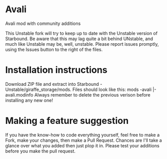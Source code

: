 # Avali
Avali mod with community additions

This Unstable fork will try to keep up to date with the Unstable version of Starbound. Be aware that this may lag quite a bit behind UNstable, and much like Unstable may be, well, unstable. Please report issues promptly, using the Issues button to the right of the files. 

# Installation instructions
Download ZIP file and extract into Starbound - Unstable/giraffe_storage/mods. Files should look like this: 
mods
-avali
|-avali.modinfo
Always remember to delete the previous verison before installing any new one!

# Making a feature suggestion
If you have the know-how to code everything yourself, feel free to make a Fork, make your changes, then make a Pull Request. Chances are I'll take a glance over what you added then just plop it in.
Please test your additions before you make the pull request.
